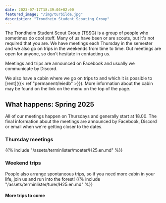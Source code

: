 ```yaml
---
date: 2023-07-17T18:39:04+02:00
featured_image: "/img/turbilde.jpg"
description: "Trondheim Student Scouting Group"
---
```


The Trondheim Student Scout Group (TSSG) is a group of people who sometimes do cool stuff.
Many of us have been or are scouts, but it's not required that you are.
We have meetings each Thursday in the semester and we also go on trips in the weekends from time to time.
Out meetings are open for anyone, so don't hesitate in contacting us.

Meetings and trips are announced on Facebook and usually we communicate by Discord.

We also have a cabin where we go on trips to and which it is possible to [rent]({{< ref "permanent/leiedb" >}}).
More information about the cabin may be found on the link on the menu on the top of the page.

## What happens: Spring 2025

All of our meetings happen on Thursdays and generally start at 18.00.
The final information about the meetings are announced by Facebook, Discord or email when we're getting closer to the dates.

### Thursday meetings

{{% include "/assets/terminlister/moeter/H25.en.md" %}}

### Weekend trips

People also arrange spontaneous trips, so if you need more cabin in your life, join us and run into the forest!
{{% include "/assets/terminlister/turer/H25.en.md" %}}

#### More trips to come
<!-- TODO fjærne-->
